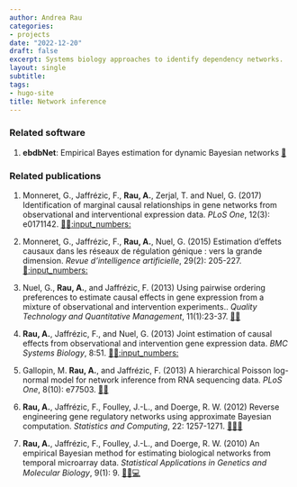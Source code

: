 ```yaml
---
author: Andrea Rau
categories:
- projects
date: "2022-12-20"
draft: false
excerpt: Systems biology approaches to identify dependency networks.
layout: single
subtitle:
tags:
- hugo-site
title: Network inference
---
```


### Related software

1. **ebdbNet**: Empirical Bayes estimation for dynamic Bayesian networks [:link:](http://cran.r-project.org/web/packages/ebdbNet)

### Related publications

1. Monneret, G., Jaffrézic, F., **Rau, A.**, Zerjal, T. and Nuel, G. (2017) Identification of marginal causal relationships in gene networks from observational and interventional expression data. *PLoS One*, 12(3): e0171142. [:link:](https://dx.doi.org/10.1371/journal.pone.0171142)[:page_facing_up:](http://journals.plos.org/plosone/article?id=10.1371/journal.pone.0171142)[:input_numbers:](https://github.com/Monneret/MarginalCausality)

1. Monneret, G., Jaffrézic, F., **Rau, A.**, Nuel, G. (2015) Estimation d’effets causaux dans les réseaux de régulation génique : vers la grande dimension. *Revue d’intelligence artificielle*, 29(2): 205-227.[:page_facing_up:](http://ria.revuesonline.com/article.jsp?articleId=20894)[:input_numbers:](https://github.com/andreamrau/GBNcausal)

1. Nuel, G., **Rau, A.**, and Jaffrézic, F. (2013) Using pairwise ordering preferences to estimate causal effects in gene expression from a mixture of observational and intervention experiments.. *Quality Technology and Quantitative Management*, 11(1):23-37. [:link:](https://dx.doi.org/10.1080/16843703.2014.11673323)[:page_facing_up:](http://web.it.nctu.edu.tw/~qtqm/qtqmpapers/2014V11N1/2014V11N1_F2.pdf)

1. **Rau, A.**, Jaffrézic, F., and Nuel, G. (2013) Joint estimation of causal effects from observational and intervention gene expression data. *BMC Systems Biology*, 8:51. [:link:](https://dx.doi.org/10.1186/1752-0509-7-111)[:page_facing_up:](http://www.biomedcentral.com/1752-0509/7/111/abstract)[:input_numbers:](https://github.com/andreamrau/GBNcausal)

1. Gallopin, M. **Rau, A.**, and Jaffrézic, F. (2013) A hierarchical Poisson log-normal model for network inference from RNA sequencing data. *PLoS One*, 8(10): e77503. [:link:](https://dx.doi.org/10.1371/journal.pone.0077503)[:page_facing_up:](http://www.plosone.org/article/info:doi/10.1371/journal.pone.0077503)

1. **Rau, A.**, Jaffrézic, F., Foulley, J.-L., and Doerge, R. W. (2012) Reverse engineering gene regulatory networks using approximate Bayesian computation. *Statistics and Computing*, 22: 1257-1271. [:link:](https://dx.doi.org/10.1007/s11222-011-9309-1)[:page_facing_up:](http://link.springer.com/article/10.1007/%2Fs11222-011-9309-1)[:arrows_counterclockwise:](https://arxiv.org/abs/1109.1402)

1. **Rau, A.**, Jaffrézic, F., Foulley, J.-L., and Doerge, R. W. (2010) An empirical Bayesian method for estimating biological networks from temporal microarray data. *Statistical Applications in Genetics and Molecular Biology*, 9(1): 9. [:link:](https://dx.doi.org/10.2202/1544-6115.1513)[:page_facing_up:](http://www.degruyter.com/view/j/sagmb.2010.9.1/sagmb.2010.9.1.1513/sagmb.2010.9.1.1513.xml)[:computer:](https://cran.r-project.org/web/packages/ebdbNet)

